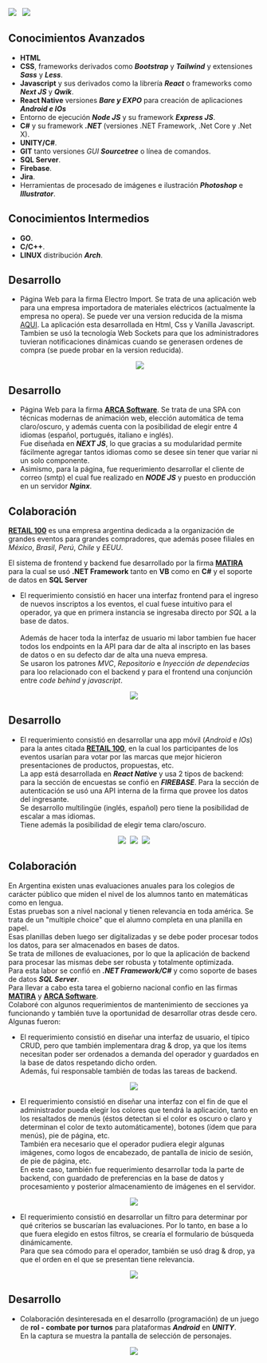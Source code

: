 [<img src="https://github.com/nanreh-dev/nanreh/assets/100144295/c7a43148-4e2e-41cf-b1f6-15fb5e0b3af0" />](https://github.com/nanreh-dev/nanreh/blob/master/README.en.md)
&nbsp;
<img src="https://github.com/nanreh-dev/nanreh/assets/100144295/3dc7c0f8-868b-47fe-b786-5b0842a76c9b" />
## **Conocimientos Avanzados**
- **HTML**
- **CSS**, frameworks derivados como **_Bootstrap_** y **_Tailwind_** y extensiones **_Sass_** y **_Less_**.
- **Javascript** y sus derivados como la librería **_React_** o frameworks como **_Next JS_** y **_Qwik_**.
- **React Native** versiones **_Bare y EXPO_** para creación de aplicaciones **_Android e IOs_** 
- Entorno de ejecución **_Node JS_** y su framework **_Express JS_**.
- **C#** y su framework **_.NET_** (versiones .NET Framework, .Net Core y .Net X).
- **UNITY/C#**.
- **GIT** tanto versiones _GUI_ **_Sourcetree_** o línea de comandos.
- **SQL Server**.
- **Firebase**.
- **Jira**.
- Herramientas de procesado de imágenes e ilustración **_Photoshop_** e **_Illustrator_**.

## **Conocimientos Intermedios**
- **GO**.
- **C/C++**.
- **LINUX** distribución **_Arch_**.
 
## **Desarrollo**
- Página Web para la firma Electro Import.
  Se trata de una aplicación web para una empresa importadora de materiales eléctricos (actualmente la empresa no opera). Se puede ver una version reducida de la misma [AQUI](https://electro-import.onrender.com).
  La aplicación esta desarrollada en Html, Css y Vanilla Javascript. Tambien se usó la tecnología Web Sockets para que los administradores tuvieran notificaciones dinámicas cuando se generasen ordenes de compra (se puede probar en la version reducida).
  <p align="center">
  <img src="https://github.com/nanreh-dev/nanreh/assets/100144295/41e6c4d5-40d8-422a-98de-d71cc3a3e492" />
</p>

## **Desarrollo**
- Página Web para la firma [**ARCA Software**](https://arca.com.ar/).
Se trata de una SPA con técnicas modernas de animación web, elección automática de tema claro/oscuro, y además cuenta con la posibilidad de elegir entre 4 idiomas (español, portugués, italiano e inglés).<br/>Fue diseñada en **_NEXT JS_**, lo que gracias a su modularidad permite fácilmente agregar tantos idiomas como se desee sin tener que variar ni un solo componente.
- Asimismo, para la página, fue requerimiento desarrollar el cliente de correo (smtp) el cual fue realizado en **_NODE JS_** y puesto en producción en un servidor **_Nginx_**.

## **Colaboración**
[**RETAIL 100**](http://www.retail100.com.ar/) es una empresa argentina dedicada a la organización de grandes eventos para grandes compradores, que además posee filiales en _México_, _Brasil_, _Perú_, _Chile_ y _EEUU_.

El sistema de frontend y backend fue desarrollado por la firma [**MATIRA**](https://www.matira.com.ar/) para la cual se usó **.NET Framework** tanto en **VB** como en **C#** y el soporte de datos en **SQL Server**
- El requerimiento consistió en hacer una interfaz frontend para el ingreso de nuevos inscriptos a los eventos, el cual fuese intuitivo para el operador, ya que en primera instancia se ingresaba directo por _SQL_ a la base de datos.<br/><br/>Además de hacer toda la interfaz de usuario mi labor tambien fue hacer todos los endpoints en la API para dar de alta al inscripto en las bases de datos o en su defecto dar de alta una nueva empresa.<br/>Se usaron los patrones _MVC_, _Repositorio_ e _Inyección de dependecias_ para loo relacionado con el backend y para el frontend una conjunción entre _code behind_ y _javascript_.
<p align="center">
  <img src="https://github.com/nanreh-dev/nanreh/assets/100144295/cd2304ad-b7ba-4355-8c73-8283b64a0e62" />
</p>

## **Desarrollo**
- El requerimiento consistió en desarrollar una app móvil (_Android_ e _IOs_) para la antes citada [**RETAIL 100**](http://www.retail100.com.ar/), en la cual los participantes de los eventos usarían para votar por las marcas que mejor hicieron presentaciones de productos, propuestas, etc.<br/>La app está desarrollada en **_React Native_** y usa 2 tipos de backend: para la sección de encuestas se confió en **_FIREBASE_**. Para la sección de autenticación se usó una API interna de la firma que provee los datos del ingresante.<br/>Se desarrollo multilingüe (inglés, español) pero tiene la posibilidad de escalar a mas idiomas.<br/>Tiene además la posibilidad de elegir tema claro/oscuro.
<p align="center">
  <img src="https://github.com/nanreh-dev/nanreh/assets/100144295/3eb42d26-52b2-47a9-a49a-305144fd5087" />&nbsp;
  <img src="https://github.com/nanreh-dev/nanreh/assets/100144295/5d2b5973-9d3e-4a09-aa08-1bb53b63ee12" />&nbsp;
  <img src="https://github.com/nanreh-dev/nanreh/assets/100144295/da6d01d7-2b87-4d13-b84c-64c3950c3b3b" />
</p>

## **Colaboración**
En Argentina existen unas evaluaciones anuales para los colegios de carácter público que miden el nivel de los alumnos tanto en matemáticas como en lengua.<br/>
Estas pruebas son a nivel nacional y tienen relevancia en toda américa. Se trata de un "multiple choice" que el alumno completa en una planilla en papel.<br/>Esas planillas deben luego ser digitalizadas y se debe poder procesar todos los datos, para ser almacenados en bases de datos.<br/>Se trata de millones de evaluaciones, por lo que la aplicación de backend para procesar las mismas debe ser robusta y totalmente optimizada.<br/>Para esta labor se confió en **_.NET Framework/C#_** y como soporte de bases de datos **_SQL Server_**.<br/>Para llevar a cabo esta tarea el gobierno nacional confio en las firmas [**MATIRA**](https://www.matira.com.ar/) y [**ARCA Software**](https://arca.com.ar/).<br/>Colaboré con algunos requerimientos de mantenimiento de secciones ya funcionando y también tuve la oportunidad de desarrollar otras desde cero. Algunas fueron:
- El requerimiento consistió en diseñar una interfaz de usuario, el típico CRUD, pero que también implementara drag & drop, ya que los ítems necesitan poder ser ordenados a demanda del operador y guardados en la base de datos respetando dicho orden.<br/>Además, fui responsable también de todas las tareas de backend. 
<p align="center">
  <img src="https://github.com/nanreh-dev/nanreh/assets/100144295/f33db2c1-4719-4bb6-b6bb-5966afe40e62" />
</p>

- El requerimiento consistió en diseñar una interfaz con el fin de que el administrador pueda elegir los colores que tendrá la aplicación, tanto en los resaltados de menús (éstos detectan si el color es oscuro o claro y determinan el color de texto automáticamente), botones (ídem que para menús), pie de página, etc.<br/>También era necesario que el operador pudiera elegir algunas imágenes, como logos de encabezado, de pantalla de inicio de sesión, de pie de página, etc.<br/>En este caso, también fue requerimiento desarrollar toda la parte de backend, con guardado de preferencias en la base de datos y procesamiento y posterior almacenamiento de imágenes en el servidor.
<p align="center">
  <img src="https://github.com/nanreh-dev/nanreh/assets/100144295/44f23509-2500-4380-8c69-fd028cc03de2" />
</p>

- El requerimiento consistió en desarrollar un filtro para determinar por qué criterios se buscarían las evaluaciones. Por lo tanto, en base a lo que fuera elegido en estos filtros, se crearía el formulario de búsqueda dinámicamente.<br/>Para que sea cómodo para el operador, también se usó drag & drop, ya que el orden en el que se presentan tiene relevancia.
<p align="center">
  <img src="https://github.com/nanreh-dev/nanreh/assets/100144295/ee1d69a6-835d-4631-8cde-3b4987ad75ff" />
</p>

## **Desarrollo**
- Colaboración desinteresada en el desarrollo (programación) de un juego de **rol - combate por turnos** para plataformas **_Android_** en **_UNITY_**.<br/>En la captura se muestra la pantalla de selección de personajes.
<p align="center">
  <img src="https://github.com/nanreh-dev/nanreh/assets/100144295/45e2ce10-8c36-4ee5-8989-a8a959961d50" />
</p>
<!--[2023-12-27 17-29-23.webm](https://github.com/nanreh-dev/nanreh/assets/100144295/a0bebf15-3874-4ad4-a30b-24cff52d13ca)
![inscriptos](https://github.com/nanreh-dev/nanreh/assets/100144295/cd2304ad-b7ba-4355-8c73-8283b64a0e62)
-->
<!--![game](https://github.com/nanreh-dev/nanreh/assets/100144295/45e2ce10-8c36-4ee5-8989-a8a959961d50)
![filtros](https://github.com/nanreh-dev/nanreh/assets/100144295/ee1d69a6-835d-4631-8cde-3b4987ad75ff)
![replaces](https://github.com/nanreh-dev/nanreh/assets/100144295/f33db2c1-4719-4bb6-b6bb-5966afe40e62)
![look](https://github.com/nanreh-dev/nanreh/assets/100144295/44f23509-2500-4380-8c69-fd028cc03de2)
![AppAdmin](https://github.com/nanreh-dev/nanreh/assets/100144295/3eb42d26-52b2-47a9-a49a-305144fd5087)
![AppEstadisticas](https://github.com/nanreh-dev/nanreh/assets/100144295/da6d01d7-2b87-4d13-b84c-64c3950c3b3b)
![AppVotos](https://github.com/nanreh-dev/nanreh/assets/100144295/5d2b5973-9d3e-4a09-aa08-1bb53b63ee12)
![Badge_En](https://github.com/nanreh-dev/nanreh/assets/100144295/c7a43148-4e2e-41cf-b1f6-15fb5e0b3af0)
![Badge_Es](https://github.com/nanreh-dev/nanreh/assets/100144295/adc20965-e0bf-4a22-9a6d-6d3fbe23d229)
![banner_in](https://github.com/nanreh-dev/nanreh/assets/100144295/b8501fc9-b10a-465f-8851-8d237bc02bb5)
![banner_github](https://github.com/nanreh-dev/nanreh/assets/100144295/3dc7c0f8-868b-47fe-b786-5b0842a76c9b)
![electro-import](https://github.com/nanreh-dev/nanreh/assets/100144295/41e6c4d5-40d8-422a-98de-d71cc3a3e492)

<!--
**hilonegro52/hilonegro52** is a ✨ _special_ ✨ repository because its `README.md` (this file) appears on your GitHub profile.

Here are some ideas to get you started:
Hola! 👋
- 🔭 I’m currently working on ...
- 🌱 I’m currently learning ...
- 👯 I’m looking to collaborate on ...
- 🤔 I’m looking for help with ...
- 💬 Ask me about ...
- 📫 How to reach me: ...
- 😄 Pronouns: ...
- ⚡ Fun fact: ...
-->
